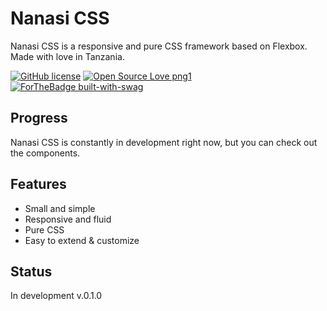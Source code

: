 # Nanasi CSS
Nanasi CSS is a responsive and pure CSS framework based on Flexbox. Made with love in Tanzania.

[![GitHub license](https://img.shields.io/github/license/Naereen/StrapDown.js.svg)](https://github.com/Naereen/StrapDown.js/blob/master/LICENSE)
[![Open Source Love png1](https://badges.frapsoft.com/os/v1/open-source.png?v=103)](https://github.com/ellerbrock/open-source-badges/)
[![ForTheBadge built-with-swag](http://ForTheBadge.com/images/badges/built-with-swag.svg)](https://GitHub.com/Naereen/)


## Progress

Nanasi CSS is constantly in development right now, but you can check out the components.

## Features

* Small and simple
* Responsive and fluid
* Pure CSS
* Easy to extend & customize



## Status

In development v.0.1.0
